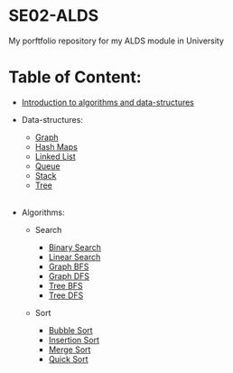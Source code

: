 # SE02-ALDS
My porftfolio repository for my ALDS module in University
# Table of Content: 
- <a href='Introduction.md'>Introduction to algorithms and data-structures</a>
    <br>
- Data-structures:
    - <a href='data_structures/graph/README.md'> Graph </a>
    - <a href='data_structures/hash_maps/README.md'> Hash Maps </a>
    - <a href='data_structures/linked_list/README.md'> Linked List </a>
    - <a href='data_structures/queue/README.md'> Queue </a>
    - <a href='data_structures/stack/README.md'> Stack </a>
    - <a href='data_structures/tree/README.md'> Tree </a>

    <br>

- Algorithms: 
    - Search
        - <a href='algorithms/search/binary_search/README.md'> Binary Search </a>
        - <a href='algorithms/search/linear_search/README.md'> Linear Search </a>
        - <a href='algorithms/search/graph_bfs/README.md'> Graph BFS </a>
        - <a href='algorithms/search/graph_dfs/README.md'> Graph DFS </a>
        - <a href='algorithms/search/tree_bfs/README.md'> Tree BFS </a>
        - <a href='algorithms/search/tree_dfs/README.md'> Tree DFS </a>
    
    - Sort
        - <a href='algorithms/sort/bubble_sort/README.md'> Bubble Sort </a>
        - <a href='algorithms/sort/insertion_sort/README.md'> Insertion Sort </a>
        - <a href='algorithms/sort/merge_sort/README.md'> Merge Sort </a>
        - <a href='algorithms/sort/quick_sort/README.md'> Quick Sort </a>